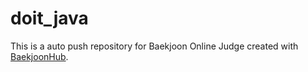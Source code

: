 # doit_java
This is a auto push repository for Baekjoon Online Judge created with [BaekjoonHub](https://github.com/BaekjoonHub/BaekjoonHub).
